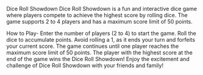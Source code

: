 Dice Roll Showdown
Dice Roll Showdown is a fun and interactive dice game where players compete to achieve the highest score by rolling dice. The game supports 2 to 4 players and has a maximum score limit of 50 points.

How to Play-
Enter the number of players (2 to 4) to start the game.
Roll the dice to accumulate points.
Avoid rolling a 1, as it ends your turn and forfeits your current score.
The game continues until one player reaches the maximum score limit of 50 points.
The player with the highest score at the end of the game wins the Dice Roll Showdown!
Enjoy the excitement and challenge of Dice Roll Showdown with your friends and family!

